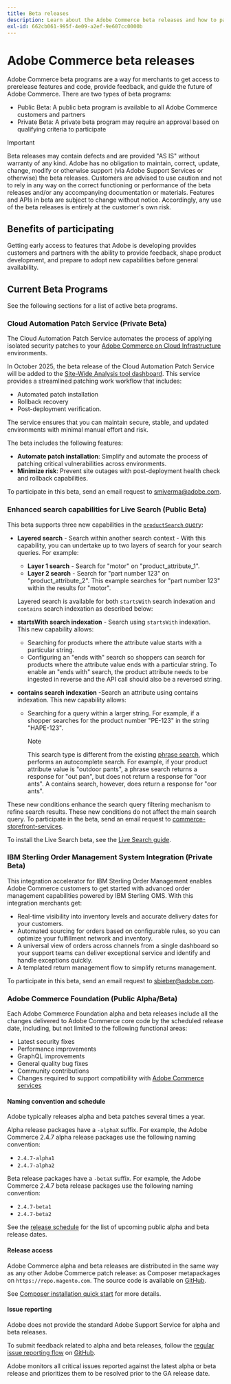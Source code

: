```yaml
---
title: Beta releases
description: Learn about the Adobe Commerce beta releases and how to participate.
exl-id: 662cb061-995f-4e09-a2ef-9e607cc0000b
---
```

# Adobe Commerce beta releases

Adobe Commerce beta programs are a way for merchants to get access to prerelease features and code, provide feedback, and guide the future of Adobe Commerce. There are two types of beta programs:

- Public Beta: A public beta program is available to all Adobe Commerce customers and partners
- Private Beta: A private beta program may require an approval based on qualifying criteria to participate

>[!IMPORTANT]
>
>Beta releases may contain defects and are provided "AS IS" without warranty of any kind. Adobe has no obligation to maintain, correct, update, change, modify or otherwise support (via Adobe Support Services or otherwise) the beta releases. Customers are advised to use caution and not to rely in any way on the correct functioning or performance of the beta releases and/or any accompanying documentation or materials. Features and APIs in beta are subject to change without notice. Accordingly, any use of the beta releases is entirely at the customer's own risk.

## Benefits of participating

Getting early access to features that Adobe is developing provides customers and partners with the ability to provide feedback, shape product development, and prepare to adopt new capabilities before general availability.

## Current Beta Programs

See the following sections for a list of active beta programs.

### Cloud Automation Patch Service (Private Beta)

The Cloud Automation Patch Service automates the process of applying isolated security patches to your [Adobe Commerce on Cloud Infrastructure](https://experienceleague.adobe.com/en/docs/commerce-on-cloud/user-guide/overview) environments.

In October 2025, the beta release of the Cloud Automation Patch Service will be added to the [Site-Wide Analysis tool dashboard](https://experienceleague.adobe.com/en/docs/commerce-operations/tools/site-wide-analysis-tool/dashboard). This service provides a streamlined patching work workflow that includes:

 * Automated patch installation
 * Rollback recovery
 * Post-deployment verification.

The service ensures that you can maintain secure, stable, and updated environments with minimal manual effort and risk.

The beta includes the following features:

- **Automate patch installation**: Simplify and automate the process of patching critical vulnerabilities across environments.
- **Minimize risk**: Prevent site outages with post-deployment health check and rollback capabilities.

To participate in this beta, send an email request to [smiverma@adobe.com](mailto:smiverma@adobe.com).

### Enhanced search capabilities for Live Search (Public Beta)

This beta supports three new capabilities in the [`productSearch` query](https://developer.adobe.com/commerce/webapi/graphql/schema/live-search/queries/product-search/):

- **Layered search** - Search within another search context - With this capability, you can undertake up to two layers of search for your search queries. For example:
  
  - **Layer 1 search** - Search for "motor" on "product_attribute_1".
  - **Layer 2 search** - Search for "part number 123" on "product_attribute_2". This example searches for "part number 123" within the results for "motor".

  Layered search is available for both `startsWith` search indexation and `contains` search indexation as described below:

- **startsWith search indexation** - Search using `startsWith` indexation. This new capability allows:

  - Searching for products where the attribute value starts with a particular string.
  - Configuring an "ends with" search so shoppers can search for products where the attribute value ends with a particular string. To enable an "ends with" search, the product attribute needs to be ingested in reverse and the API call should also be a reversed string.

- **contains search indexation** -Search an attribute using contains indexation. This new capability allows:

    - Searching for a query within a larger string. For example, if a shopper searches for the product number "PE-123" in the string "HAPE-123".

      >[!NOTE]
      >
      >This search type is different from the existing [phrase search](https://developer.adobe.com/commerce/webapi/graphql/schema/live-search/queries/product-search/), which performs an autocomplete search. For example, if your product attribute value is "outdoor pants", a phrase search returns a response for "out pan", but does not return a response for "oor ants". A contains search, however, does return a response for "oor ants".

These new conditions enhance the search query filtering mechanism to refine search results. These new conditions do not affect the main search query. To participate in the beta, send an email request to [commerce-storefront-services](mailto:commerce-storefront-services@adobe.com).

To install the Live Search beta, see the [Live Search guide](https://experienceleague.adobe.com/en/docs/commerce/live-search/install#install-the-live-search-beta).

### IBM Sterling Order Management System Integration (Private Beta)

This integration accelerator for IBM Sterling Order Management enables Adobe Commerce customers to get started with advanced order management capabilities powered by IBM Sterling OMS. With this integration merchants get:

- Real-time visibility into inventory levels and accurate delivery dates for your customers.
- Automated sourcing for orders based on configurable rules, so you can optimize your fulfillment network and inventory.
- A universal view of orders across channels from a single dashboard so your support teams can deliver exceptional service and identify and handle exceptions quickly.
- A templated return management flow to simplify returns management.

To participate in this beta, send an email request to [sbieber@adobe.com](mailto:sbieber@adobe.com).

### Adobe Commerce Foundation (Public Alpha/Beta)

Each Adobe Commerce Foundation alpha and beta releases include all the changes delivered to Adobe Commerce core code by the scheduled release date, including, but not limited to the following functional areas: 

- Latest security fixes
- Performance improvements
- GraphQL improvements
- General quality bug fixes
- Community contributions
- Changes required to support compatibility with [Adobe Commerce services](https://experienceleague.adobe.com/en/docs/commerce/user-guides/home)

#### Naming convention and schedule

Adobe typically releases alpha and beta patches several times a year.

Alpha release packages have a `-alphaX` suffix. For example, the Adobe Commerce 2.4.7 alpha release packages use the following naming convention:

- `2.4.7-alpha1`
- `2.4.7-alpha2`

Beta release packages have a `-betaX` suffix. For example, the Adobe Commerce 2.4.7 beta release packages use the following naming convention:

- `2.4.7-beta1`
- `2.4.7-beta2`

See the [release schedule](schedule.md) for the list of upcoming public alpha and beta release dates.

#### Release access

Adobe Commerce alpha and beta releases are distributed in the same way as any other Adobe Commerce patch release: as Composer metapackages on `https://repo.magento.com`. The source code is available on [GitHub](https://github.com/magento/magento2).

See [Composer installation quick start](../installation/composer.md) for more details.

#### Issue reporting

Adobe does not provide the standard Adobe Support Service for alpha and beta releases.

To submit feedback related to alpha and beta releases, follow the [regular issue reporting flow](https://developer.adobe.com/commerce/contributor/guides/code-contributions/) on [GitHub](https://github.com/magento/magento2).

Adobe monitors all critical issues reported against the latest alpha or beta release and prioritizes them to be resolved prior to the GA release date.
